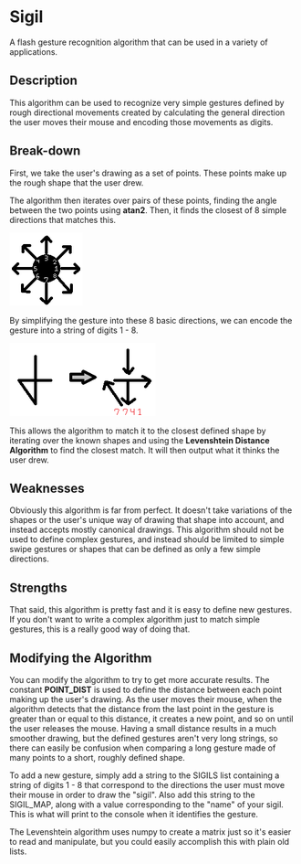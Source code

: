 # Sigil
A flash gesture recognition algorithm that can be used in a variety of applications.

## Description
This algorithm can be used to recognize very simple gestures defined by rough directional movements created by calculating the general direction the user moves their mouse and encoding those movements as digits.

## Break-down
First, we take the user's drawing as a set of points. These points make up the rough shape that the user drew.

The algorithm then iterates over pairs of these points, finding the angle between the two points using **atan2**. Then, it finds the closest of 8 simple directions that matches this.

![Basic Directions](images/gesture-directions.png)

By simplifying the gesture into these 8 basic directions, we can encode the gesture into a string of digits 1 - 8.

![Encoded Drawing](images/encoded-gesture.png)

This allows the algorithm to match it to the closest defined shape by iterating over the known shapes and using the **Levenshtein Distance Algorithm** to find the closest match. It will then output what it thinks the user drew.

## Weaknesses
Obviously this algorithm is far from perfect. It doesn't take variations of the shapes or the user's unique way of drawing that shape into account, and instead accepts mostly canonical drawings. This algorithm should not be used to define complex gestures, and instead should be limited to simple swipe gestures or shapes that can be defined as only a few simple directions.

## Strengths
That said, this algorithm is pretty fast and it is easy to define new gestures. If you don't want to write a complex algorithm just to match simple gestures, this is a really good way of doing that.

## Modifying the Algorithm
You can modify the algorithm to try to get more accurate results. The constant **POINT_DIST** is used to define the distance between each point making up the user's drawing. As the user moves their mouse, when the algorithm detects that the distance from the last point in the gesture is greater than or equal to this distance, it creates a new point, and so on until the user releases the mouse. Having a small distance results in a much smoother drawing, but the defined gestures aren't very long strings, so there can easily be confusion when comparing a long gesture made of many points to a short, roughly defined shape.

To add a new gesture, simply add a string to the SIGILS list containing a string of digits 1 - 8 that correspond to the directions the user must move their mouse in order to draw the "sigil". Also add this string to the SIGIL_MAP, along with a value corresponding to the "name" of your sigil. This is what will print to the console when it identifies the gesture.

The Levenshtein algorithm uses numpy to create a matrix just so it's easier to read and manipulate, but you could easily accomplish this with plain old lists.
